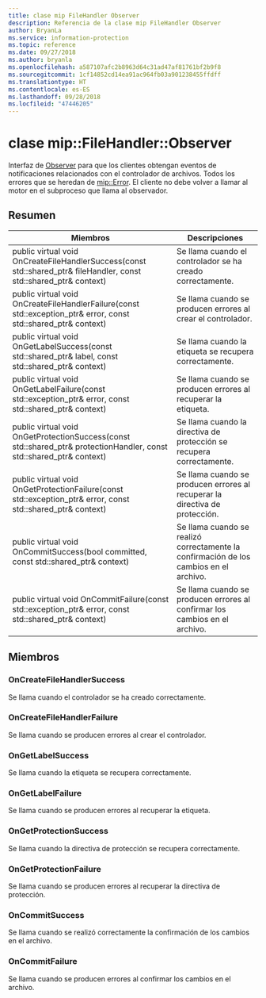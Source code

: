 ```yaml
---
title: clase mip FileHandler Observer
description: Referencia de la clase mip FileHandler Observer
author: BryanLa
ms.service: information-protection
ms.topic: reference
ms.date: 09/27/2018
ms.author: bryanla
ms.openlocfilehash: a587107afc2b8963d64c31ad47af81761bf2b9f8
ms.sourcegitcommit: 1cf14852cd14ea91ac964fb03a901238455ffdff
ms.translationtype: HT
ms.contentlocale: es-ES
ms.lasthandoff: 09/28/2018
ms.locfileid: "47446205"
---
```

# <a name="class-mipfilehandlerobserver"></a>clase mip::FileHandler::Observer 
Interfaz de [Observer](class_mip_filehandler_observer.md) para que los clientes obtengan eventos de notificaciones relacionados con el controlador de archivos.
Todos los errores que se heredan de [mip::Error](class_mip_error.md). El cliente no debe volver a llamar al motor en el subproceso que llama al observador.
  
## <a name="summary"></a>Resumen
 Miembros                        | Descripciones                                
--------------------------------|---------------------------------------------
public virtual void OnCreateFileHandlerSuccess(const std::shared_ptr<FileHandler>& fileHandler, const std::shared_ptr<void>& context)  |  Se llama cuando el controlador se ha creado correctamente.
public virtual void OnCreateFileHandlerFailure(const std::exception_ptr& error, const std::shared_ptr<void>& context)  |  Se llama cuando se producen errores al crear el controlador.
public virtual void OnGetLabelSuccess(const std::shared_ptr<ContentLabel>& label, const std::shared_ptr<void>& context)  |  Se llama cuando la etiqueta se recupera correctamente.
public virtual void OnGetLabelFailure(const std::exception_ptr& error, const std::shared_ptr<void>& context)  |  Se llama cuando se producen errores al recuperar la etiqueta.
public virtual void OnGetProtectionSuccess(const std::shared_ptr<ProtectionHandler>& protectionHandler, const std::shared_ptr<void>& context)  |  Se llama cuando la directiva de protección se recupera correctamente.
public virtual void OnGetProtectionFailure(const std::exception_ptr& error, const std::shared_ptr<void>& context)  |  Se llama cuando se producen errores al recuperar la directiva de protección.
public virtual void OnCommitSuccess(bool committed, const std::shared_ptr<void>& context)  |  Se llama cuando se realizó correctamente la confirmación de los cambios en el archivo.
public virtual void OnCommitFailure(const std::exception_ptr& error, const std::shared_ptr<void>& context)  |  Se llama cuando se producen errores al confirmar los cambios en el archivo.
  
## <a name="members"></a>Miembros
  
### <a name="oncreatefilehandlersuccess"></a>OnCreateFileHandlerSuccess
Se llama cuando el controlador se ha creado correctamente.
  
### <a name="oncreatefilehandlerfailure"></a>OnCreateFileHandlerFailure
Se llama cuando se producen errores al crear el controlador.
  
### <a name="ongetlabelsuccess"></a>OnGetLabelSuccess
Se llama cuando la etiqueta se recupera correctamente.
  
### <a name="ongetlabelfailure"></a>OnGetLabelFailure
Se llama cuando se producen errores al recuperar la etiqueta.
  
### <a name="ongetprotectionsuccess"></a>OnGetProtectionSuccess
Se llama cuando la directiva de protección se recupera correctamente.
  
### <a name="ongetprotectionfailure"></a>OnGetProtectionFailure
Se llama cuando se producen errores al recuperar la directiva de protección.
  
### <a name="oncommitsuccess"></a>OnCommitSuccess
Se llama cuando se realizó correctamente la confirmación de los cambios en el archivo.
  
### <a name="oncommitfailure"></a>OnCommitFailure
Se llama cuando se producen errores al confirmar los cambios en el archivo.